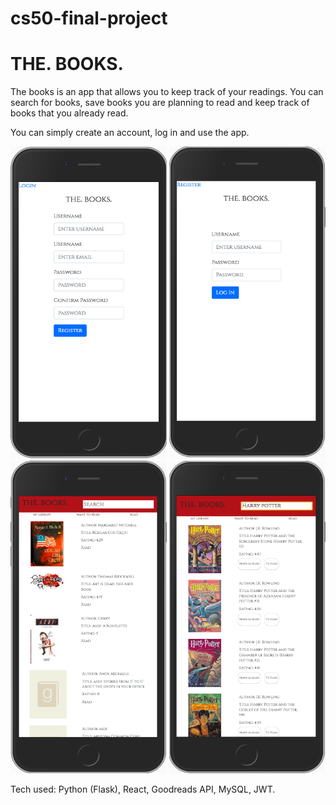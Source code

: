 # cs50-final-project

# THE. BOOKS.

The books is an app that allows you to keep track of your readings. You can search for books, save books you are planning to read and keep track of books that you already read.

You can simply create an account, log in and use the app.
<div display="flex" flex-direction="row">
  <img src="/images/Screen Shot 2019-07-26 at 19.44.25.png" width="250" height="500" display="inline"/>
  <img src="/images/Screen Shot 2019-07-26 at 19.52.15.png" width="250" height="500" display="inline"/>
  <img src="/images/Screen Shot 2019-07-26 at 19.43.57.png" width="250" height="500" display="inline-block"/>
  <img src="/images/Screen Shot 2019-07-26 at 19.44.14.png" width="250" height="500" display="inline-block"/>
</div>

Tech used: Python (Flask), React, Goodreads API, MySQL, JWT.

